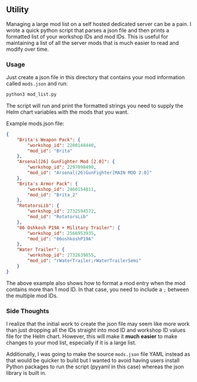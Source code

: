 ## Utility

Managing a large mod list on a self hosted dedicated server can be a pain. I wrote a quick python script that parses a json file and then prints a formatted list of your workshop IDs and mod IDs. This is useful for maintaining a list of all the server mods that is much easier to read and modify over time.

### Usage

Just create a json file in this directory that contains your mod information called `mods.json` and run:

```bash
python3 mod_list.py
```

The script will run and print the formatted strings you need to supply the Helm chart variables with the mods that you want.

Example mods.json file:
```json
{
    "Brita's Weapon Pack": {
        "workshop_id": 2200148440,
        "mod_id": "Brita"
    },
    "Arsenal[26] GunFighter Mod [2.0]": {
        "workshop_id": 2297098490,
        "mod_id": "Arsenal(26)GunFighter[MAIN MOD 2.0]"
    },
    "Brita's Armor Pack": {
        "workshop_id": 2460154811,
        "mod_id": "Brita_2"
    },
    "RotatorsLib": {
        "workshop_id": 2732594572,
        "mod_id": "RotatorsLib"
    },
    "86 Oshkosh P19A + Military Trailer": {
        "workshop_id": 2566953935,
        "mod_id": "86oshkoshP19A"
    },
    "Water Trailer": {
        "workshop_id": 2732639855,
        "mod_id": "rWaterTrailer;rWaterTrailerSemi"
    }
}
```

The above example also shows how to format a mod entry when the mod contains more than 1 mod ID. In that case, you need to include a `;` between the multiple mod IDs.

### Side Thoughts
I realize that the initial work to create the json file may seem like more work than just dropping all the IDs straight into mod ID and workshop ID values file for the Helm chart. However, this will make it **much easier** to make changes to your mod list, especially if it is a large list. 

Additionally, I was going to make the source `mods.json` file YAML instead as that would be quicker to build but I wanted to avoid having users install Python packages to run the script (pyyaml in this case) whereas the json library is built in.

